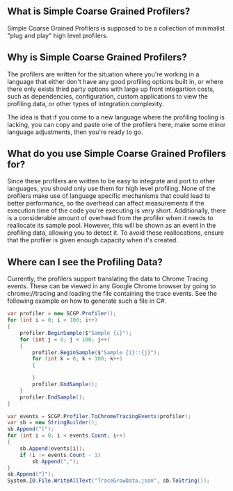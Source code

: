## What is Simple Coarse Grained Profilers?
Simple Coarse Grained Profilers is supposed to be a collection of minimalist "plug and play" high level profilers.

## Why is Simple Coarse Grained Profilers?
The profilers are written for the situation where you're working in a language that either don't have any good profiling options built in, 
or where there only exists third party options with large up front integartion costs, such as dependencies, configuration, custom applications to view the profiling data, or other types of integration complexity.

The idea is that if you come to a new language where the profiling tooling is lacking, you can copy and paste one of the profilers here, 
make some minor language adjustments, then you're ready to go.

## What do you use Simple Coarse Grained Profilers for?
Since these profilers are written to be easy to integrate and port to other languages, you should only use them for high level profiling. 
None of the profilers make use of language specific mechanisms that could lead to better performance, 
so the overhead can affect measurements if the execution time of the code you're executing is very short.
Additionally, there is a considerable amount of overhead from the profiler when it needs to reallocate its sample pool. However, this will be shown as an event in the profiling data, allowing you to detect it. To avoid these reallocations, ensure that the profiler is given enough capacity when it's created.

## Where can I see the Profiling Data?
Currently, the profilers support translating the data to Chrome Tracing events. These can be viewed in any Google Chrome browser by going to chrome://tracing and loading the file containing the trace events.
See the following example on how to generate such a file in C#.

```csharp
var profiler = new SCGP.Profiler();
for (int i = 0; i < 100; i++)
{
    profiler.BeginSample($"Sample {i}");
    for (int j = 0; j < 100; j++)
    {
        profiler.BeginSample($"Sample {i}::{j}");
        for (int k = 0; k < 100; k++)
        {

        }
        profiler.EndSample();
    }
    profiler.EndSample();
}

var events = SCGP.Profiler.ToChromeTracingEvents(profiler);
var sb = new StringBuilder();
sb.Append("[");
for (int i = 0; i < events.Count; i++)
{
    sb.Append(events[i]);
    if (i != events.Count - 1)
        sb.Append(",");
}
sb.Append("]");
System.IO.File.WriteAllText("TraceGrowData.json", sb.ToString());
```
